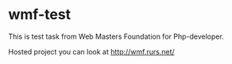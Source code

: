 wmf-test
========

This is test task from Web Masters Foundation for Php-developer.

Hosted project you can look at http://wmf.rurs.net/

